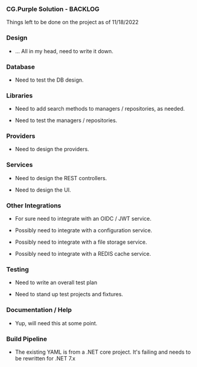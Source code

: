 
### CG.Purple Solution - BACKLOG

Things left to be done on the project as of 11/18/2022

### Design

* ... All in my head, need to write it down.

### Database

* Need to test the DB design.

### Libraries

* Need to add search methods to managers / repositories, as needed.

* Need to test the managers / repositories.

### Providers

* Need to design the providers.

### Services

* Need to design the REST controllers.

* Need to design the UI.

### Other Integrations

* For sure need to integrate with an OIDC / JWT service.

* Possibly need to integrate with a configuration service.

* Possibly need to integrate with a file storage service.

* Possibly need to integrate with a REDIS cache service.

### Testing

* Need to write an overall test plan

* Need to stand up test projects and fixtures.

### Documentation / Help

* Yup, will need this at some point.

### Build Pipeline

* The existing YAML is from a .NET core project. It's failing and needs to be rewritten for .NET 7.x



